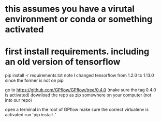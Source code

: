 # this assumes you have a virutal environment or conda or something activated

# first install requirements. including an old version of tensorflow
pip install -r requirements.txt
note I changed tensorflow from 1.2.0 to 1.13.0 since the former is not on pip

go to https://github.com/GPflow/GPflow/tree/0.4.0 (make sure the tag 0.4.0 is activated)
download the repo as zip somewhere on your computer (not into our repo)

open a terminal in the root of GPflow
make sure the correct virtualenv is activated
run 'pip install .'